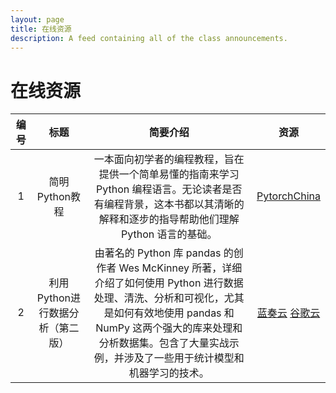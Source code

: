 ```yaml
---
layout: page
title: 在线资源
description: A feed containing all of the class announcements.
---
```


# 在线资源

| 编号  |         标题          |                                                                          简要介绍                                                                          |                                                     资源                                                     |
|:---:|:-------------------:|:------------------------------------------------------------------------------------------------------------------------------------------------------:|:----------------------------------------------------------------------------------------------------------:|
|  1  |     简明Python教程      |                              一本面向初学者的编程教程，旨在提供一个简单易懂的指南来学习 Python 编程语言。无论读者是否有编程背景，这本书都以其清晰的解释和逐步的指导帮助他们理解 Python 语言的基础。                               | [PytorchChina](https://www.pytorchchina.com/wp-content/uploads/2020/02/byte-of-python-chinese-edition.pdf) |
|  2  | 利用Python进行数据分析（第二版） | 由著名的 Python 库 pandas 的创作者 Wes McKinney 所著，详细介绍了如何使用 Python 进行数据处理、清洗、分析和可视化，尤其是如何有效地使用 pandas 和 NumPy 这两个强大的库来处理和分析数据集。包含了大量实战示例，并涉及了一些用于统计模型和机器学习的技术。 |                            [蓝奏云](https://wwi.lanzoup.com/iX0iD1iwnlcd) [谷歌云](https://drive.google.com/file/d/1s6aprrpzJIFniodJL8xIL4M6A8S9Q2M5/view?usp=sharing)                             |
